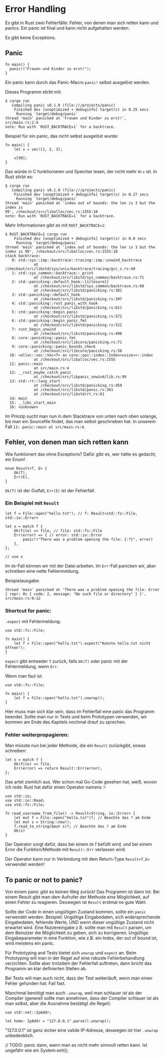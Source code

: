 # Error Handling

Es gibt in Rust zwei Fehlerfälle: Fehler, von denen man sich retten kann und panics. Ein panic ist final und kann nicht aufgehalten werden.

Es gibt keine Exceptions.

## Panic

```
fn main() {
  panic!("Frauen und Kinder zu erst!");
}
```

Ein panic kann durch das Panic-Macro `panic!` selbst ausgelöst werden.

Dieses Programm stirbt mit:

```
$ cargo run
   Compiling panic v0.1.0 (file:///projects/panic)
    Finished dev [unoptimized + debuginfo] target(s) in 0.25 secs
     Running `target/debug/panic`
thread 'main' panicked at 'Frauen und Kinder zu erst!', src/main.rs:2:4
note: Run with `RUST_BACKTRACE=1` for a backtrace.
```

Beispiel für ein panic, das nicht selbst ausgelöst wurde:

```
fn main() {
    let v = vec![1, 2, 3];

    v[99];
}
```

Das würde in C funktionieren und Speicher lesen, der nicht mehr in `v` ist. In Rust stirbt es:

```
$ cargo run
   Compiling panic v0.1.0 (file:///projects/panic)
    Finished dev [unoptimized + debuginfo] target(s) in 0.27 secs
     Running `target/debug/panic`
thread 'main' panicked at 'index out of bounds: the len is 3 but the index is
99', /checkout/src/liballoc/vec.rs:1555:10
note: Run with `RUST_BACKTRACE=1` for a backtrace.
```

Mehr Informationen gibt es mit `RUST_BACKTRACE=1`:

```
$ RUST_BACKTRACE=1 cargo run
    Finished dev [unoptimized + debuginfo] target(s) in 0.0 secs
     Running `target/debug/panic`
thread 'main' panicked at 'index out of bounds: the len is 3 but the index is 99', /checkout/src/liballoc/vec.rs:1555:10
stack backtrace:
   0: std::sys::imp::backtrace::tracing::imp::unwind_backtrace
             at /checkout/src/libstd/sys/unix/backtrace/tracing/gcc_s.rs:49
   1: std::sys_common::backtrace::_print
             at /checkout/src/libstd/sys_common/backtrace.rs:71
   2: std::panicking::default_hook::{{closure}}
             at /checkout/src/libstd/sys_common/backtrace.rs:60
             at /checkout/src/libstd/panicking.rs:381
   3: std::panicking::default_hook
             at /checkout/src/libstd/panicking.rs:397
   4: std::panicking::rust_panic_with_hook
             at /checkout/src/libstd/panicking.rs:611
   5: std::panicking::begin_panic
             at /checkout/src/libstd/panicking.rs:572
   6: std::panicking::begin_panic_fmt
             at /checkout/src/libstd/panicking.rs:522
   7: rust_begin_unwind
             at /checkout/src/libstd/panicking.rs:498
   8: core::panicking::panic_fmt
             at /checkout/src/libcore/panicking.rs:71
   9: core::panicking::panic_bounds_check
             at /checkout/src/libcore/panicking.rs:58
  10: <alloc::vec::Vec<T> as core::ops::index::Index<usize>>::index
             at /checkout/src/liballoc/vec.rs:1555
  11: panic::main
             at src/main.rs:4
  12: __rust_maybe_catch_panic
             at /checkout/src/libpanic_unwind/lib.rs:99
  13: std::rt::lang_start
             at /checkout/src/libstd/panicking.rs:459
             at /checkout/src/libstd/panic.rs:361
             at /checkout/src/libstd/rt.rs:61
  14: main
  15: __libc_start_main
  16: <unknown>
```

Im Prinzip sucht man nun in dem Stacktrace von unten nach oben solange, bis man ein Sourcefile findet, das man selbst geschrieben hat. In unserem Fall `11: panic::main at src/main.rs:4`.

## Fehler, von denen man sich retten kann

Wie funktionert das ohne Exceptions? Dafür gibt es, wer hätte es gedacht, ein Enum!

```
enum Result<T, E> {
    Ok(T),
    Err(E),
}
```

`Ok(T)` ist der Gutfall, `Err(E)` ist der Fehlerfall.

### Ein Beispiel mit `Result`

```
let f = File::open("hello.txt"); // f: Result<std::fs::File, std::io::Error>

let x = match f {
    Ok(file) => file, // file: std::fs::File
    Err(error) => { // error: std::io::Error
        panic!("There was a problem opening the file: {:?}", error)
    },
};

// use x
```

Im `Ok`-Fall können wir mit der Datei arbeiten. Im `Err`-Fall panicken wir, aber schreiben eine nette Fehlermeldung.

Beispielausgabe:
```
thread 'main' panicked at 'There was a problem opening the file: Error { repr: Os { code: 2, message: "No such file or directory" } }', src/main.rs:9:12
```

### Shortcut for panic:
`.expect` mit Fehlermeldung.

```
use std::fs::File;

fn main() {
    let f = File::open("hello.txt").expect("Konnte hello.txt nicht öffnen");
}
```

`expect` gibt entweder `T` zurück, falls `Ok(T)` oder panic mit der Fehlermeldung, wenn `Err`.

Wenn man faul ist:
```
use std::fs::File;

fn main() {
    let f = File::open("hello.txt").unwrap();
}
```

Hier muss man sich klar sein, dass im Fehlerfall eine panic das Programm beendet. Sollte man nur in Tests und beim Prototypen verwenden, wir kommen am Ende des Kapitels nochmal drauf zu sprechen.

### Fehler weiterpropagieren:

Man müsste nun bei jeder Methode, die ein `Result` zurückgibt, sowas schreiben:

```
let x = match f {
    Ok(file) => file,
    Err(error) => return Result::Err(error),
};
```

Das artet ziemlich aus. Wer schon mal Go-Code gesehen hat, weiß, wovon ich rede. Rust hat dafür einen Operator namens `?`:

```
use std::io;
use std::io::Read;
use std::fs::File;

fn read_username_from_file() -> Result<String, io::Error> {
    let mut f = File::open("hello.txt")?; // Beachte das ? am Ende
    let mut s = String::new();
    f.read_to_string(&mut s)?; // Beachte das ? am Ende
    Ok(s)
}
```
Der Operator sorgt dafür, dass bei einem `Ok` f befüllt wird, und bei einem Error die Funktion/Methode mit `Result::Err` verlassen wird.

Der Operator kann nur in Verbindung mit dem Return-Type `Result<T,E>` verwendet werden!

## To panic or not to panic?

Von einem panic gibt es keinen Weg zurück! Das Programm ist dann tot. Bei einem Result gibt man dem Aufrufer der Methode eine Möglichkeit, auf einen Fehler zu reagieren. Deswegen ist `Result` erstmal ne gute Wahl.

Sollte der Code in einen ungültigen Zustand kommen, sollte ein `panic` verwendet werden. Beispiel: Ungültige Eingabedaten, sich widersprechende Eingabedaten, fehlende Werte, UND wenn dieser ungültige Zustand nicht erwartet wird. Eine Nutzereingabe z.B.
sollte man mit `Result` parsen, um dem Benutzer die Möglichkeit zu geben, sich zu korrigieren. Ungültige Eingabeparameter in eine Funktion, wie z.B. ein Index, der out of bound ist, wird meistens ein panic.

Für Prototyping and Tests bietet sich `unwrap` und `expect` an. Beim Prototyping will man in der Regel auf eine robuste Fehlerbehandlung verzichten. Sollte aber trotzdem der Fehlerfall auftreten, dann bricht das Programm an klar definierten Stellen ab. 

Bei Tests will man auch nicht, dass der Test weiterläuft, wenn man einen Fehler gefunden hat. Fail fast.

Manchmal benötigt man auch `.unwrap`, weil man schlauer ist als der Compiler (generell sollte man annehmen, dass der Compiler schlauer ist als man selbst, aber die Ausnahme bestätigt die Regel):

```
use std::net::IpAddr;

let home: IpAddr = "127.0.0.1".parse().unwrap();
```
"127.0.0.1" ist ganz sicher eine valide IP-Adresse, deswegen ist hier `.unwrap` unbedenklich.

// TODO: panic dann, wenn man es nicht mehr sinnvoll retten kann. Ist ungefähr wie ein System.exit();
